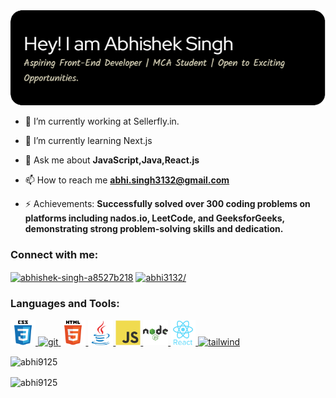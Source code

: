 
<div align="center"> <img src="https://raw.githubusercontent.com/Abhi9125/Abhi9125/main/github-header-image (2).png"> </div>
<!-- <h3 align="center">Aspiring Front-End Developer | MCA Student | Open to Exciting Opportunities.</h3> -->

- 🔭 I’m currently working at Sellerfly.in.

- 🌱 I’m currently learning Next.js

- 💬 Ask me about **JavaScript,Java,React.js**

- 📫 How to reach me **abhi.singh3132@gmail.com**

- ⚡ Achievements: **Successfully solved over 300 coding problems on platforms including nados.io, LeetCode, and GeeksforGeeks, demonstrating strong problem-solving skills and dedication.**

<h3 align="left">Connect with me:</h3>
<p align="left">
<a href="https://linkedin.com/in/abhishek-singh-a8527b218" target="blank"><img align="center" src="https://raw.githubusercontent.com/rahuldkjain/github-profile-readme-generator/master/src/images/icons/Social/linked-in-alt.svg" alt="abhishek-singh-a8527b218" height="30" width="40" /></a>
<a href="https://www.leetcode.com/abhi3132/" target="blank"><img align="center" src="https://raw.githubusercontent.com/rahuldkjain/github-profile-readme-generator/master/src/images/icons/Social/leet-code.svg" alt="abhi3132/" height="30" width="40" /></a>
</p>

<h3 align="left">Languages and Tools:</h3>
<p align="left"> <a href="https://www.w3schools.com/css/" target="_blank" rel="noreferrer"> <img src="https://raw.githubusercontent.com/devicons/devicon/master/icons/css3/css3-original-wordmark.svg" alt="css3" width="40" height="40"/> </a> <a href="https://git-scm.com/" target="_blank" rel="noreferrer"> <img src="https://www.vectorlogo.zone/logos/git-scm/git-scm-icon.svg" alt="git" width="40" height="40"/> </a> <a href="https://www.w3.org/html/" target="_blank" rel="noreferrer"> <img src="https://raw.githubusercontent.com/devicons/devicon/master/icons/html5/html5-original-wordmark.svg" alt="html5" width="40" height="40"/> </a> <a href="https://www.java.com" target="_blank" rel="noreferrer"> <img src="https://raw.githubusercontent.com/devicons/devicon/master/icons/java/java-original.svg" alt="java" width="40" height="40"/> </a> <a href="https://developer.mozilla.org/en-US/docs/Web/JavaScript" target="_blank" rel="noreferrer"> <img src="https://raw.githubusercontent.com/devicons/devicon/master/icons/javascript/javascript-original.svg" alt="javascript" width="40" height="40"/> </a> <a href="https://nodejs.org" target="_blank" rel="noreferrer"> <img src="https://raw.githubusercontent.com/devicons/devicon/master/icons/nodejs/nodejs-original-wordmark.svg" alt="nodejs" width="40" height="40"/> </a> <a href="https://reactjs.org/" target="_blank" rel="noreferrer"> <img src="https://raw.githubusercontent.com/devicons/devicon/master/icons/react/react-original-wordmark.svg" alt="react" width="40" height="40"/> </a> <a href="https://tailwindcss.com/" target="_blank" rel="noreferrer"> <img src="https://www.vectorlogo.zone/logos/tailwindcss/tailwindcss-icon.svg" alt="tailwind" width="40" height="40"/> </a> </p>

<p><img align="center" src="https://github-readme-stats.vercel.app/api/top-langs?username=abhi9125&show_icons=true&locale=en&layout=compact" alt="abhi9125" /></p>

<p><img align="center" src="https://github-readme-streak-stats.herokuapp.com/?user=abhi9125&" alt="abhi9125" /></p>
